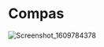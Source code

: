 # Compas
![Screenshot_1609784378](https://user-images.githubusercontent.com/61064070/103566253-2033c480-4edb-11eb-871f-481dfc155b2e.png)
